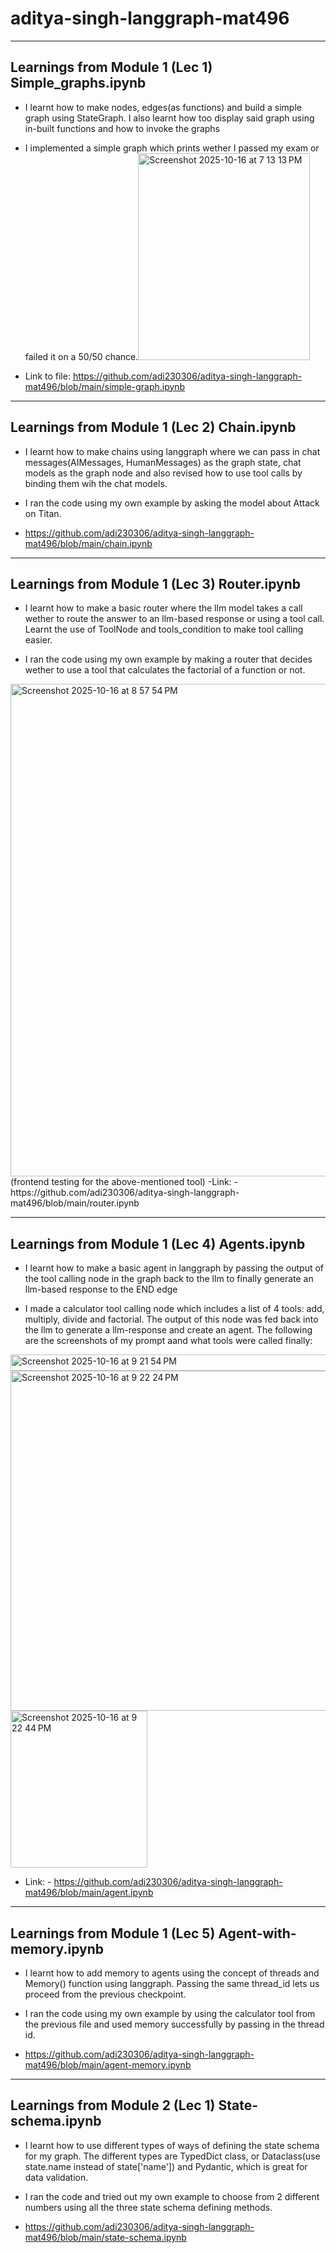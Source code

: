# aditya-singh-langgraph-mat496

---
## Learnings from Module 1 (Lec 1) Simple_graphs.ipynb
- I learnt how to make nodes, edges(as functions) and build a simple graph using StateGraph. I also learnt how too display said graph using in-built functions and how to invoke the graphs
  
- I implemented a simple graph which prints wether I passed my exam or failed it on a 50/50 chance.<img width="275" height="331" alt="Screenshot 2025-10-16 at 7 13 13 PM" src="https://github.com/user-attachments/assets/dc41058c-6ed4-48b2-8fca-8926a0933529" />
- Link to file: https://github.com/adi230306/aditya-singh-langgraph-mat496/blob/main/simple-graph.ipynb

---
## Learnings from Module 1 (Lec 2) Chain.ipynb
- I learnt how to make chains using langgraph where we can pass in chat messages(AIMessages, HumanMessages) as the graph state, chat models as the graph node and also revised how to use tool calls by binding them wih the chat models.
  
- I ran the code using my own example by asking the model about Attack on Titan.
  
- https://github.com/adi230306/aditya-singh-langgraph-mat496/blob/main/chain.ipynb

---
## Learnings from Module 1 (Lec 3) Router.ipynb
- I learnt how to make a basic router where the llm model takes a call wether to route the answer to an llm-based response or using a tool call. Learnt the use of ToolNode and tools_condition to make tool calling easier.
  
- I ran the code using my own example by making a router that decides wether to use a tool that calculates the factorial of a function or not.
<img width="1440" height="788" alt="Screenshot 2025-10-16 at 8 57 54 PM" src="https://github.com/user-attachments/assets/bfe73e58-637f-4c54-b966-08a86ba7d803" />
(frontend testing for the above-mentioned tool)
-Link: - https://github.com/adi230306/aditya-singh-langgraph-mat496/blob/main/router.ipynb


---
## Learnings from Module 1 (Lec 4) Agents.ipynb
- I learnt how to make a basic agent in langgraph by passing the output of the tool calling node in the graph back to the llm to finally generate an llm-based response to the END edge
  
- I made a calculator tool calling node which includes a list of 4 tools: add, multiply, divide and factorial. The output of this node was fed back into the llm to generate a llm-response and create an agent. The following are the screenshots of my prompt aand what tools were called finally:
<img width="747" height="26" alt="Screenshot 2025-10-16 at 9 21 54 PM" src="https://github.com/user-attachments/assets/1e31b9ab-806c-42c2-ad13-90af1c989630" />
<img width="591" height="544" alt="Screenshot 2025-10-16 at 9 22 24 PM" src="https://github.com/user-attachments/assets/1c90bce1-2fc8-4541-b6f2-f80d6f5a413c" />
<img width="219" height="251" alt="Screenshot 2025-10-16 at 9 22 44 PM" src="https://github.com/user-attachments/assets/762624d0-4abd-4e97-a258-82317ceffa9a" />

- Link: - https://github.com/adi230306/aditya-singh-langgraph-mat496/blob/main/agent.ipynb

---
## Learnings from Module 1 (Lec 5) Agent-with-memory.ipynb
- I learnt how to add memory to agents using the concept of threads and Memory() function using langgraph. Passing the same thread_id lets us proceed from the previous checkpoint.
  
- I ran the code using my own example by using the calculator tool from the previous file and used memory successfully by passing in the thread id.

- https://github.com/adi230306/aditya-singh-langgraph-mat496/blob/main/agent-memory.ipynb

---
## Learnings from Module 2 (Lec 1) State-schema.ipynb
- I learnt how to use different types of ways of defining the state schema for my graph. The different types are TypedDict class, or Dataclass(use state.name instead of state['name'])
and Pydantic, which is great for data validation.
  
- I ran the code and tried out my own example to choose from 2 different numbers using all the three state schema defining methods.

- https://github.com/adi230306/aditya-singh-langgraph-mat496/blob/main/state-schema.ipynb
